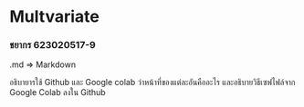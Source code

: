 # Multvariate

### ชยากร 623020517-9

.md => Markdown

อธิบายารใช้ Github และ Google colab ว่าหน้าที่ของแต่ละอันคืออะไร และอธิบายวิธีเซฟไฟล์จาก Google Colab ลงใน Github
